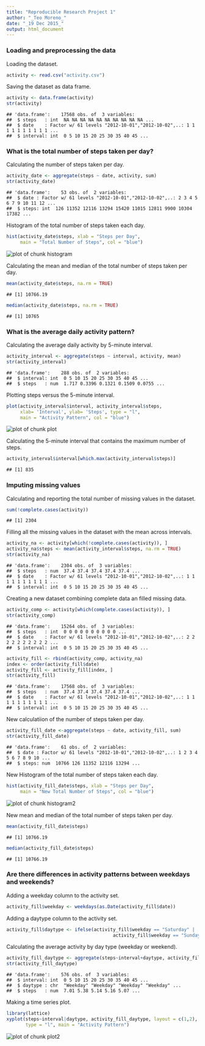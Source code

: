 ```yaml
---
title: "Reproducible Research Project 1"
author: "_Teo Moreno_"
date: "_19 Dec 2015_"
output: html_document
---
```



### Loading and preprocessing the data

Loading the dataset.


```r
activity <- read.csv("activity.csv")
```

Saving the dataset as data frame.


```r
activity <- data.frame(activity)
str(activity)
```

```
## 'data.frame':	17568 obs. of  3 variables:
##  $ steps   : int  NA NA NA NA NA NA NA NA NA NA ...
##  $ date    : Factor w/ 61 levels "2012-10-01","2012-10-02",..: 1 1 1 1 1 1 1 1 1 1 ...
##  $ interval: int  0 5 10 15 20 25 30 35 40 45 ...
```

### What is the total number of steps taken per day?

Calculating the number of steps taken per day.


```r
activity_date <- aggregate(steps ~ date, activity, sum)
str(activity_date)
```

```
## 'data.frame':	53 obs. of  2 variables:
##  $ date : Factor w/ 61 levels "2012-10-01","2012-10-02",..: 2 3 4 5 6 7 9 10 11 12 ...
##  $ steps: int  126 11352 12116 13294 15420 11015 12811 9900 10304 17382 ...
```

Histogram of the total number of steps taken each day.


```r
hist(activity_date$steps, xlab = "Steps per Day",
     main = "Total Number of Steps", col = "blue")
```

![plot of chunk histogram](figure/histogram-1.png) 

Calculating the mean and median of the total number of steps taken per day.


```r
mean(activity_date$steps, na.rm = TRUE)
```

```
## [1] 10766.19
```

```r
median(activity_date$steps, na.rm = TRUE)
```

```
## [1] 10765
```

### What is the average daily activity pattern?

Calculating the average daily activity by 5-minute interval.


```r
activity_interval <- aggregate(steps ~ interval, activity, mean)
str(activity_interval)
```

```
## 'data.frame':	288 obs. of  2 variables:
##  $ interval: int  0 5 10 15 20 25 30 35 40 45 ...
##  $ steps   : num  1.717 0.3396 0.1321 0.1509 0.0755 ...
```

Plotting steps versus the 5-minute interval.


```r
plot(activity_interval$interval, activity_interval$steps,
     xlab= 'Interval', ylab= 'Steps', type = "l",
     main = "Activity Pattern", col = "blue")
```

![plot of chunk plot](figure/plot-1.png) 

Calculating the 5-minute interval that contains the maximum number of steps.


```r
activity_interval$interval[which.max(activity_interval$steps)]
```

```
## [1] 835
```

### Imputing missing values

Calculating and reporting the total number of missing values in the dataset.


```r
sum(!complete.cases(activity))
```

```
## [1] 2304
```

Filling all the missing values in the dataset with the mean across intervals.


```r
activity_na <- activity[which(!complete.cases(activity)), ]
activity_na$steps <- mean(activity_interval$steps, na.rm = TRUE)
str(activity_na)
```

```
## 'data.frame':	2304 obs. of  3 variables:
##  $ steps   : num  37.4 37.4 37.4 37.4 37.4 ...
##  $ date    : Factor w/ 61 levels "2012-10-01","2012-10-02",..: 1 1 1 1 1 1 1 1 1 1 ...
##  $ interval: int  0 5 10 15 20 25 30 35 40 45 ...
```

Creating a new dataset combining complete data an filled missing data.


```r
activity_comp <- activity[which(complete.cases(activity)), ]
str(activity_comp)
```

```
## 'data.frame':	15264 obs. of  3 variables:
##  $ steps   : int  0 0 0 0 0 0 0 0 0 0 ...
##  $ date    : Factor w/ 61 levels "2012-10-01","2012-10-02",..: 2 2 2 2 2 2 2 2 2 2 ...
##  $ interval: int  0 5 10 15 20 25 30 35 40 45 ...
```

```r
activity_fill <- rbind(activity_comp, activity_na)
index <- order(activity_fill$date)
activity_fill <- activity_fill[index, ]
str(activity_fill)
```

```
## 'data.frame':	17568 obs. of  3 variables:
##  $ steps   : num  37.4 37.4 37.4 37.4 37.4 ...
##  $ date    : Factor w/ 61 levels "2012-10-01","2012-10-02",..: 1 1 1 1 1 1 1 1 1 1 ...
##  $ interval: int  0 5 10 15 20 25 30 35 40 45 ...
```

New calculatiion of the number of steps taken per day.


```r
activity_fill_date <-aggregate(steps ~ date, activity_fill, sum)
str(activity_fill_date)
```

```
## 'data.frame':	61 obs. of  2 variables:
##  $ date : Factor w/ 61 levels "2012-10-01","2012-10-02",..: 1 2 3 4 5 6 7 8 9 10 ...
##  $ steps: num  10766 126 11352 12116 13294 ...
```

New Histogram of the total number of steps taken each day.


```r
hist(activity_fill_date$steps, xlab = "Steps per Day",
     main = "New Total Number of Steps", col = "blue")
```

![plot of chunk histogram2](figure/histogram2-1.png) 

New mean and median of the total number of steps taken per day.


```r
mean(activity_fill_date$steps)
```

```
## [1] 10766.19
```

```r
median(activity_fill_date$steps)
```

```
## [1] 10766.19
```

### Are there differences in activity patterns between weekdays and weekends?

Adding a weekday column to the activity set.


```r
activity_fill$weekday <- weekdays(as.Date(activity_fill$date))
```

Adding a daytype column to the activity set.


```r
activity_fill$daytype <- ifelse(activity_fill$weekday == "Saturday" | 
                                       activity_fill$weekday == "Sunday", "Weekend", "Weekday") 
```

Calculating the average activity by day type (weekday or weekend).


```r
activity_fill_daytype <- aggregate(steps~interval+daytype, activity_fill, mean)
str(activity_fill_daytype)
```

```
## 'data.frame':	576 obs. of  3 variables:
##  $ interval: int  0 5 10 15 20 25 30 35 40 45 ...
##  $ daytype : chr  "Weekday" "Weekday" "Weekday" "Weekday" ...
##  $ steps   : num  7.01 5.38 5.14 5.16 5.07 ...
```

Making a time series plot.


```r
library(lattice)
xyplot(steps~interval|daytype, activity_fill_daytype, layout = c(1,2),
       type = "l", main = "Activity Pattern")
```

![plot of chunk plot2](figure/plot2-1.png) 
